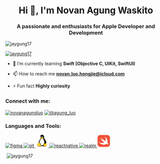 <h1 align="center">Hi 👋, I'm Novan Agung Waskito</h1>
<h3 align="center">A passionate and enthusiasts for Apple Developer and Development</h3>

<p align="left"> <img src="https://komarev.com/ghpvc/?username=jaygung17&label=Profile%20views&color=0e75b6&style=flat" alt="jaygung17" /> </p>

<p align="left"> <a href="https://github.com/ryo-ma/github-profile-trophy"><img src="https://github-profile-trophy.vercel.app/?username=jaygung17" alt="jaygung17" /></a> </p>

- 🌱 I’m currently learning **Swift [Objective C, UIKit, SwiftUI)**

- 📫 How to reach me **novan.luo.hongjie@icloud.com**

- ⚡ Fun fact **Highly curiosity**

<h3 align="left">Connect with me:</h3>
<p align="left">
<a href="https://linkedin.com/in/novanagungluo" target="blank"><img align="center" src="https://raw.githubusercontent.com/rahuldkjain/github-profile-readme-generator/master/src/images/icons/Social/linked-in-alt.svg" alt="novanagungluo" height="30" width="40" /></a>
<a href="https://www.hackerrank.com/@agung_luo" target="blank"><img align="center" src="https://raw.githubusercontent.com/rahuldkjain/github-profile-readme-generator/master/src/images/icons/Social/hackerrank.svg" alt="@agung_luo" height="30" width="40" /></a>
</p>

<h3 align="left">Languages and Tools:</h3>
<p align="left"> <a href="https://www.figma.com/" target="_blank" rel="noreferrer"> <img src="https://www.vectorlogo.zone/logos/figma/figma-icon.svg" alt="figma" width="40" height="40"/> </a> <a href="https://git-scm.com/" target="_blank" rel="noreferrer"> <img src="https://www.vectorlogo.zone/logos/git-scm/git-scm-icon.svg" alt="git" width="40" height="40"/> </a> <a href="https://www.linux.org/" target="_blank" rel="noreferrer"> <img src="https://raw.githubusercontent.com/devicons/devicon/master/icons/linux/linux-original.svg" alt="linux" width="40" height="40"/> </a> <a href="https://reactnative.dev/" target="_blank" rel="noreferrer"> <img src="https://reactnative.dev/img/header_logo.svg" alt="reactnative" width="40" height="40"/> </a> <a href="https://realm.io/" target="_blank" rel="noreferrer"> <img src="https://raw.githubusercontent.com/bestofjs/bestofjs-webui/8665e8c267a0215f3159df28b33c365198101df5/public/logos/realm.svg" alt="realm" width="40" height="40"/> </a> <a href="https://developer.apple.com/swift/" target="_blank" rel="noreferrer"> <img src="https://raw.githubusercontent.com/devicons/devicon/master/icons/swift/swift-original.svg" alt="swift" width="40" height="40"/> </a> </p>

<p>&nbsp;<img align="center" src="https://github-readme-stats.vercel.app/api?username=jaygung17&show_icons=true&locale=en" alt="jaygung17" /></p>
